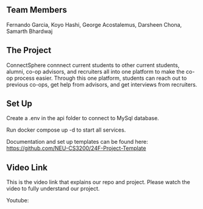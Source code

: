 ## Team Members
Fernando Garcia, Koyo Hashi, George Acostalemus, Darsheen Chona, Samarth Bhardwaj

## The Project
ConnectSphere connnect current students to other current students, alumni, co-op advisors, and recruiters all into one platform to make the co-op process easier. Through this one platform, students can reach out to previous co-ops, get help from advisors, and get interviews from recruiters. 

## Set Up 
Create a .env in the api folder to connect to MySql database. 

Run docker compose up -d to start all services. 

Documentation and set up templates can be found here: https://github.com/NEU-CS3200/24F-Project-Template

## Video Link
This is the video link that explains our repo and project. Please watch the video to fully understand our project. 

Youtube: 